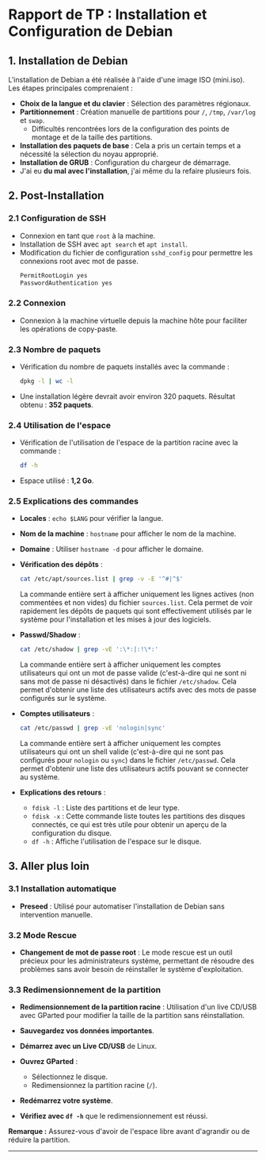 
# Rapport de TP : Installation et Configuration de Debian

## 1. Installation de Debian
L'installation de Debian a été réalisée à l'aide d'une image ISO (mini.iso). Les étapes principales comprenaient :

- **Choix de la langue et du clavier** : Sélection des paramètres régionaux.
- **Partitionnement** : Création manuelle de partitions pour `/`, `/tmp`, `/var/log` et `swap`. 
  - Difficultés rencontrées lors de la configuration des points de montage et de la taille des partitions.
- **Installation des paquets de base** : Cela a pris un certain temps et a nécessité la sélection du noyau approprié.
- **Installation de GRUB** : Configuration du chargeur de démarrage.
- J'ai eu **du mal avec l'installation**, j'ai même du la refaire plusieurs fois.

## 2. Post-Installation

### 2.1 Configuration de SSH
- Connexion en tant que `root` à la machine.
- Installation de SSH avec `apt search` et `apt install`.
- Modification du fichier de configuration `sshd_config` pour permettre les connexions root avec mot de passe.
  ```bash
  PermitRootLogin yes
  PasswordAuthentication yes
  ```

### 2.2 Connexion
- Connexion à la machine virtuelle depuis la machine hôte pour faciliter les opérations de copy-paste.

### 2.3 Nombre de paquets
- Vérification du nombre de paquets installés avec la commande :
  ```bash
  dpkg -l | wc -l
  ```
- Une installation légère devrait avoir environ 320 paquets. Résultat obtenu : **352 paquets**.

### 2.4 Utilisation de l'espace
- Vérification de l'utilisation de l'espace de la partition racine avec la commande :
  ```bash
  df -h
  ```
- Espace utilisé : **1,2 Go**.

### 2.5 Explications des commandes
- **Locales** : `echo $LANG` pour vérifier la langue.
- **Nom de la machine** : `hostname` pour afficher le nom de la machine.
- **Domaine** : Utiliser `hostname -d` pour afficher le domaine.

- **Vérification des dépôts** : 
  ```bash
  cat /etc/apt/sources.list | grep -v -E '^#|^$'
  ```
  La commande entière sert à afficher uniquement les lignes actives (non commentées et non vides) du fichier `sources.list`. Cela permet de voir rapidement les dépôts de paquets qui sont effectivement utilisés par le système pour l'installation et les mises à jour des logiciels.

- **Passwd/Shadow** : 
  ```bash
  cat /etc/shadow | grep -vE ':\*:|:!\*:'
  ```
  La commande entière sert à afficher uniquement les comptes utilisateurs qui ont un mot de passe valide (c'est-à-dire qui ne sont ni sans mot de passe ni désactivés) dans le fichier `/etc/shadow`. Cela permet d'obtenir une liste des utilisateurs actifs avec des mots de passe configurés sur le système.
  
- **Comptes utilisateurs** : 
  ```bash
  cat /etc/passwd | grep -vE 'nologin|sync'
  ```
  La commande entière sert à afficher uniquement les comptes utilisateurs qui ont un shell valide (c'est-à-dire qui ne sont pas configurés pour `nologin` ou `sync`) dans le fichier `/etc/passwd`. Cela permet d'obtenir une liste des utilisateurs actifs pouvant se connecter au système.

- **Explications des retours** : 
  - `fdisk -l` : Liste des partitions et de leur type.
  - `fdisk -x` : Cette commande liste toutes les partitions des disques connectés, ce qui est très utile pour obtenir un aperçu de la configuration du disque.
  - `df -h` : Affiche l'utilisation de l'espace sur le disque.

## 3. Aller plus loin

### 3.1 Installation automatique
- **Preseed** : Utilisé pour automatiser l'installation de Debian sans intervention manuelle.

### 3.2 Mode Rescue
- **Changement de mot de passe root** :  Le mode rescue est un outil précieux pour les administrateurs système, permettant de résoudre des problèmes sans avoir besoin de réinstaller le système d'exploitation.

### 3.3 Redimensionnement de la partition
- **Redimensionnement de la partition racine** : Utilisation d'un live CD/USB avec GParted pour modifier la taille de la partition sans réinstallation.


- **Sauvegardez vos données importantes**.
- **Démarrez avec un Live CD/USB** de Linux.
- **Ouvrez GParted** :
   - Sélectionnez le disque.
   - Redimensionnez la partition racine (`/`).
- **Redémarrez votre système**.
- **Vérifiez avec `df -h`** que le redimensionnement est réussi. 

**Remarque :** Assurez-vous d'avoir de l'espace libre avant d'agrandir ou de réduire la partition.



---



